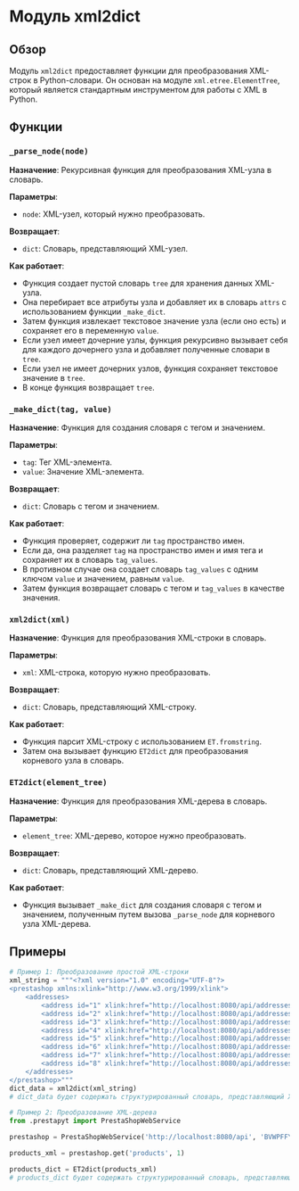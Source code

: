 # Модуль xml2dict

## Обзор

Модуль `xml2dict` предоставляет функции для преобразования XML-строк в Python-словари.  Он основан на модуле `xml.etree.ElementTree`, который является стандартным инструментом для работы с XML в Python.

## Функции

### `_parse_node(node)`

**Назначение**: Рекурсивная функция для преобразования XML-узла в словарь.

**Параметры**:

- `node`: XML-узел, который нужно преобразовать.

**Возвращает**:

- `dict`: Словарь, представляющий XML-узел.

**Как работает**:

- Функция создает пустой словарь `tree` для хранения данных XML-узла.
- Она перебирает все атрибуты узла и добавляет их в словарь `attrs` с использованием функции `_make_dict`.
- Затем функция извлекает текстовое значение узла (если оно есть) и сохраняет его в переменную `value`.
- Если узел имеет дочерние узлы, функция рекурсивно вызывает себя для каждого дочернего узла и добавляет полученные словари в `tree`.
- Если узел не имеет дочерних узлов, функция сохраняет текстовое значение в `tree`.
- В конце функция возвращает `tree`.

### `_make_dict(tag, value)`

**Назначение**: Функция для создания словаря с тегом и значением.

**Параметры**:

- `tag`: Тег XML-элемента.
- `value`: Значение XML-элемента.

**Возвращает**:

- `dict`: Словарь с тегом и значением.

**Как работает**:

- Функция проверяет, содержит ли `tag` пространство имен.
- Если да, она разделяет `tag` на пространство имен и имя тега и сохраняет их в словарь `tag_values`.
- В противном случае она создает словарь `tag_values` с одним ключом `value` и значением, равным `value`.
- Затем функция возвращает словарь с тегом и `tag_values` в качестве значения.

### `xml2dict(xml)`

**Назначение**: Функция для преобразования XML-строки в словарь.

**Параметры**:

- `xml`: XML-строка, которую нужно преобразовать.

**Возвращает**:

- `dict`: Словарь, представляющий XML-строку.

**Как работает**:

- Функция парсит XML-строку с использованием `ET.fromstring`.
- Затем она вызывает функцию `ET2dict` для преобразования корневого узла в словарь.

### `ET2dict(element_tree)`

**Назначение**: Функция для преобразования XML-дерева в словарь.

**Параметры**:

- `element_tree`: XML-дерево, которое нужно преобразовать.

**Возвращает**:

- `dict`: Словарь, представляющий XML-дерево.

**Как работает**:

- Функция вызывает `_make_dict` для создания словаря с тегом и значением, полученным путем вызова `_parse_node` для корневого узла XML-дерева.

## Примеры

```python
# Пример 1: Преобразование простой XML-строки
xml_string = """<?xml version="1.0" encoding="UTF-8"?>
<prestashop xmlns:xlink="http://www.w3.org/1999/xlink">
    <addresses>
        <address id="1" xlink:href="http://localhost:8080/api/addresses/1"/>
        <address id="2" xlink:href="http://localhost:8080/api/addresses/2"/>
        <address id="3" xlink:href="http://localhost:8080/api/addresses/3"/>
        <address id="4" xlink:href="http://localhost:8080/api/addresses/4"/>
        <address id="5" xlink:href="http://localhost:8080/api/addresses/5"/>
        <address id="6" xlink:href="http://localhost:8080/api/addresses/6"/>
        <address id="7" xlink:href="http://localhost:8080/api/addresses/7"/>
        <address id="8" xlink:href="http://localhost:8080/api/addresses/8"/>
    </addresses>
</prestashop>"""
dict_data = xml2dict(xml_string)
# dict_data будет содержать структурированный словарь, представляющий XML-строку

# Пример 2: Преобразование XML-дерева
from .prestapyt import PrestaShopWebService

prestashop = PrestaShopWebService('http://localhost:8080/api', 'BVWPFFYBT97WKM959D7AVVD0M4815Y1L')

products_xml = prestashop.get('products', 1)

products_dict = ET2dict(products_xml)
# products_dict будет содержать структурированный словарь, представляющий XML-дерево